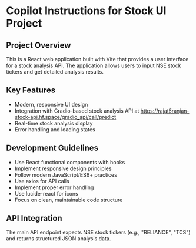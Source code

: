 # Copilot Instructions for Stock UI Project

<!-- Use this file to provide workspace-specific custom instructions to Copilot. For more details, visit https://code.visualstudio.com/docs/copilot/copilot-customization#_use-a-githubcopilotinstructionsmd-file -->

## Project Overview
This is a React web application built with Vite that provides a user interface for a stock analysis API. The application allows users to input NSE stock tickers and get detailed analysis results.

## Key Features
- Modern, responsive UI design
- Integration with Gradio-based stock analysis API at https://rajat5ranjan-stock-api.hf.space/gradio_api/call/predict
- Real-time stock analysis display
- Error handling and loading states

## Development Guidelines
- Use React functional components with hooks
- Implement responsive design principles
- Follow modern JavaScript/ES6+ practices
- Use axios for API calls
- Implement proper error handling
- Use lucide-react for icons
- Focus on clean, maintainable code structure

## API Integration
The main API endpoint expects NSE stock tickers (e.g., "RELIANCE", "TCS") and returns structured JSON analysis data.
